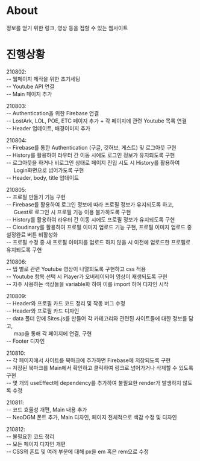 # About
정보를 얻기 위한 링크, 영상 등을 접할 수 있는 웹사이트

# 진행상황
210802:  
-- 웹페이지 제작을 위한 초기세팅  
-- Youtube API 연결  
-- Main 페이지 추가

210803:  
-- Authentication을 위한 Firebase 연결  
-- LostArk, LOL, POE, ETC 페이지 추가 + 각 페이지에 관련 Youtube 목록 연결  
-- Header 업데이트, 배경이미지 추가  

210804:  
-- Firebase를 통한 Authentication (구글, 깃허브, 게스트) 및 로그아웃 구현  
-- History를 활용하여 라우터 간 이동 시에도 로그인 정보가 유지되도록 구현   
-- 로그아웃을 하거나 비로그인 상태로 페이지 진입 시도 시 History를 활용하여  
&nbsp;&nbsp;&nbsp;&nbsp;&nbsp;Login화면으로 넘어가도록 구현  
-- Header, body, title 업데이트  

210805:  
-- 프로필 만들기 기능 구현  
-- Firebase를 활용하여 로그인 정보에 따라 프로필 정보가 유지되도록 하고,  
&nbsp;&nbsp;&nbsp;&nbsp;&nbsp;Guest로 로그인 시 프로필 기능 이용 불가하도록 구현  
-- History를 활용하여 라우터 간 이동 시에도 프로필 정보가 유지되도록 구현  
-- Cloudinary를 활용하여 프로필 이미지 업로드 기능 구현, 프로필 이미지 업로드 중 설정완료 버튼 비활성화  
-- 프로필 수정 중 새 프로필 이미지를 업로드 하지 않을 시 이전에 업로드한 프로필로 유지되도록 구현  

210806:  
-- 탭 별로 관련 Youtube 영상이 나열되도록 구현하고 css 적용   
-- Youtube 항목 선택 시 Player가 오버레이되어 영상이 재생되도록 구현  
-- 자주 사용하는 색상들을 variable화 하여 이를 import 하며 디자인 시작  

210809:  
-- Header와 프로필 카드 코드 정리 및 작동 버그 수정  
-- Header와 프로필 카드 디자인  
-- data 폴더 안에 Sites.js를 만들어 각 카테고리와 관련된 사이트들에 대한 정보를 담고,  
&nbsp;&nbsp;&nbsp;&nbsp;&nbsp;map을 통해 각 페이지에 연결, 구현  
-- Footer 디자인  

210810:  
-- 각 페이지에서 사이트를 북마크에 추가하면 Firebase에 저장되도록 구현  
-- 저장된 북마크를 Main에서 확인하고 클릭하여 링크로 넘어가거나 삭제할 수 있도록 구현  
-- 몇 개의 useEffect에 dependency를 추가하여 불필요한 render가 발생하지 않도록 수정  

210811:  
-- 코드 효율성 개편, Main 내용 추가  
-- NeoDGM 폰트 추가, Main 디자인, 페이지 전체적으로 색감 수정 및 디자인  

210812:  
-- 불필요한 코드 정리  
-- 모든 페이지 디자인 개편  
-- CSS의 폰트 및 여러 부분에 대해 px을 em 혹은 rem으로 수정  
